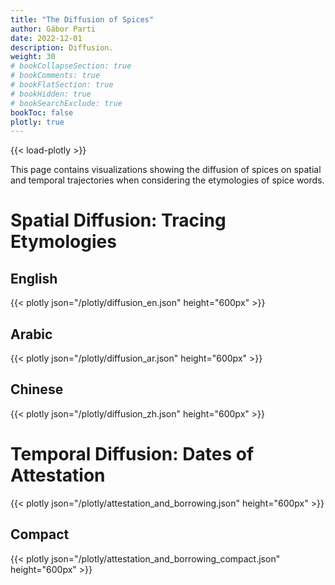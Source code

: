 ```yaml
---
title: "The Diffusion of Spices"
author: Gábor Parti
date: 2022-12-01
description: Diffusion.
weight: 30
# bookCollapseSection: true
# bookComments: true
# bookFlatSection: true
# bookHidden: true
# bookSearchExclude: true
bookToc: false
plotly: true
---
```


{{< load-plotly >}}

This page contains visualizations showing the diffusion of spices on spatial and temporal trajectories when considering the etymologies of spice words. 

# Spatial Diffusion: Tracing Etymologies

## English

{{< plotly json="/plotly/diffusion_en.json" height="600px" >}}

## Arabic

{{< plotly json="/plotly/diffusion_ar.json" height="600px" >}}

## Chinese

{{< plotly json="/plotly/diffusion_zh.json" height="600px" >}}

# Temporal Diffusion: Dates of Attestation

{{< plotly json="/plotly/attestation_and_borrowing.json" height="600px" >}}

## Compact

{{< plotly json="/plotly/attestation_and_borrowing_compact.json" height="600px" >}}